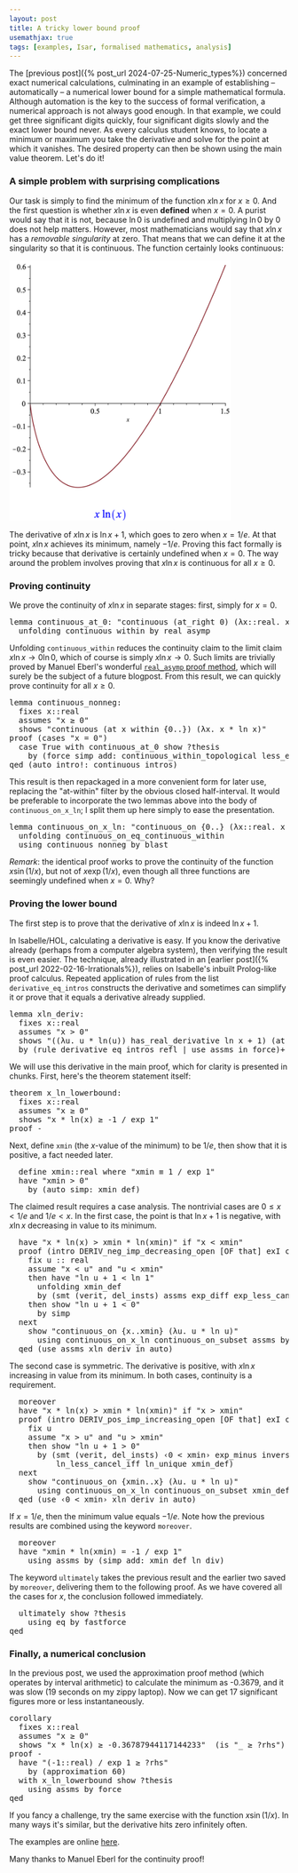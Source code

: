```yaml
---
layout: post
title: A tricky lower bound proof
usemathjax: true 
tags: [examples, Isar, formalised mathematics, analysis]
---
```

The [previous post]({% post_url 2024-07-25-Numeric_types%}) concerned exact numerical calculations, culminating in an example of establishing – automatically – 
a numerical lower bound for a simple mathematical formula.
Although automation is the key to the success of formal verification,
a numerical approach is not always good enough. In that example,
we could get three significant digits quickly, four significant digits slowly
and the exact lower bound never.
As every calculus student knows, 
to locate a minimum or maximum you take the derivative
and solve for the point at which it vanishes. 
The desired property can then be shown using the main value theorem.
Let's do it!

### A simple problem with surprising complications

Our task is simply to find the minimum of the function $x\ln x$
for $x\ge0$. And the first question is whether $x\ln x$ is even **defined**
when $x=0$. A purist would say that it is not, because $\ln 0$ is undefined
and multiplying $\ln 0$ by $0$ does not help matters.
However, most mathematicians would say that $x\ln x$ has a *removable singularity* at zero.
That means that we can define it at the singularity so that it is continuous.
The function certainly looks continuous:

<img src="/images/plot_x_ln_x.png" alt="graph of the function x ln x" width="400"/>

The derivative of $x\ln x$ is $\ln x+1$, which goes to zero when
$x=1/e$. At that point, $x\ln x$ achieves its minimum, namely $-1/e$.
Proving this fact formally is tricky because 
that derivative is certainly undefined when $x=0$.
The way around the problem involves proving that $x\ln x$ is continuous for all $x\ge0$.

### Proving continuity

We prove the continuity of $x\ln x$ in separate stages: first, simply for $x=0$.

<pre class="source">
<span class="keyword1 command">lemma</span> continuous_at_0<span class="main">:</span> <span class="quoted"><span class="quoted"><span>"</span>continuous</span> <span class="main">(</span>at_right</span> <span class="main">0</span><span class="main">)</span> <span class="main">(</span><span class="main">λ</span><span class="bound">x</span><span class="main">::</span>real<span class="main">.</span> <span class="bound">x</span> <span class="main">*</span> ln <span class="bound">x</span><span class="main">)"
  </span><span class="keyword1 command">unfolding</span> continuous_within <span class="keyword1 command">by</span> <span class="operator">real_asymp</span>
</pre>

Unfolding `continuous_within` reduces the continuity claim to the limit claim
$x\ln x \longrightarrow 0\ln 0$, which of course is simply 
$x\ln x\longrightarrow0$. Such limits are trivially proved by
Manuel Eberl's wonderful [`real_asymp` proof method](http://cl-informatik.uibk.ac.at/users/meberl//pubs/real_asymp.html), 
which will surely be the subject
of a future blogpost.
From this result, we can quickly prove continuity for all $x\ge0$.


<pre class="source">
<span class="keyword1 command">lemma</span> continuous_nonneg<span class="main">: 
  </span><span class="keyword2 keyword">fixes</span> <span class="free">x</span><span class="main">::</span><span class="quoted">real
  </span><span class="keyword2 keyword">assumes</span> <span class="quoted"><span class="quoted"><span>"</span><span class="free">x</span> <span class="main">≥</span></span> <span class="main">0</span>"
  </span><span class="keyword2 keyword">shows</span> <span class="quoted"><span class="quoted"><span>"</span>continuous</span> <span class="main">(</span><span class="keyword1">at</span></span> <span class="free">x</span> <span class="keyword1">within</span> <span class="main">{</span><span class="main">0</span><span class="main">..}</span><span class="main">)</span> <span class="main">(</span><span class="main">λ</span><span class="bound">x</span><span class="main">.</span> <span class="bound">x</span> <span class="main">*</span> ln <span class="bound">x</span><span class="main">)"
</span><span class="keyword1 command">proof</span> <span class="main">(</span><span class="operator">cases</span> <span class="quoted"><span class="quoted"><span>"</span><span class="free">x</span> <span class="main">=</span></span> <span class="main">0</span>"</span><span class="main">)
  </span><span class="keyword3 command">case</span> True <span class="keyword1 command">with</span> continuous_at_0 <span class="keyword3 command">show</span> <span class="var quoted var">?thesis
    </span><span class="keyword1 command">by</span> <span class="main">(</span><span class="operator">force</span> <span class="quasi_keyword">simp</span> <span class="quasi_keyword">add</span><span class="main main">:</span> continuous_within_topological less_eq_real_def<span class="main">)
</span><span class="keyword1 command">qed</span> <span class="main">(</span><span class="operator">auto</span> <span class="quasi_keyword">intro</span><span class="main main">!</span><span class="main main">:</span> <span class="dynamic dynamic">continuous_intros</span><span class="main">)</span>
</pre>

This result is then repackaged in a more convenient form for later use,
replacing the "at-within" filter by the obvious closed half-interval.
It would be preferable to incorporate the two lemmas above into the body
of `continuous_on_x_ln`; I split them up here simply to ease the presentation.


<pre class="source">
<span class="keyword1 command">lemma</span> continuous_on_x_ln<span class="main">:</span> <span class="quoted"><span class="quoted"><span>"</span>continuous_on</span> <span class="main">{</span></span><span class="main">0</span><span class="main">..}</span> <span class="main">(</span><span class="main">λ</span><span class="bound">x</span><span class="main">::</span>real<span class="main">.</span> <span class="bound">x</span> <span class="main">*</span> ln <span class="bound">x</span><span class="main">)"
  </span><span class="keyword1 command">unfolding</span> continuous_on_eq_continuous_within<span>
  </span><span class="keyword1 command">using</span> continuous_nonneg <span class="keyword1 command">by</span> <span class="operator">blast</span>
</pre>

*Remark*: the identical proof works to prove the continuity of the function $x\sin(1/x)$, 
but not of $x\exp(1/x)$, even though all three functions are seemingly 
undefined when $x=0$. Why?

### Proving the lower bound 

The first step is to prove that the derivative of $x\ln x$
is indeed $\ln x+1$.

In Isabelle/HOL, calculating a derivative is easy.
If you know the derivative already (perhaps from a computer algebra system), 
then verifying the result is even easier.
The technique, already illustrated in an [earlier post]({% post_url 2022-02-16-Irrationals%}),
relies on Isabelle's inbuilt Prolog-like proof calculus.
Repeated application of rules from the list `derivative_eq_intros`
constructs the derivative and sometimes can simplify it 
or prove that it equals a derivative already supplied.

<pre class="source">
<span class="keyword1 command">lemma</span> xln_deriv<span class="main">:
  </span><span class="keyword2 keyword">fixes</span> <span class="free">x</span><span class="main">::</span><span class="quoted">real
  </span><span class="keyword2 keyword">assumes</span> <span class="quoted"><span class="quoted"><span>"</span><span class="free">x</span> <span class="main">&gt;</span></span> <span class="main">0</span>"
  </span><span class="keyword2 keyword">shows</span> <span class="quoted"><span class="quoted"><span>"</span><span class="main">(</span><span class="main">(</span><span class="main">λ</span><span class="bound">u</span><span class="main">.</span> <span class="bound">u</span> <span class="main">*</span></span> ln</span><span class="main">(</span><span class="bound">u</span><span class="main">)</span><span class="main">)</span> <span class="keyword1">has_real_derivative</span> ln <span class="free">x</span> <span class="main">+</span> <span class="main">1</span><span class="main">)</span> <span class="main">(</span><span class="keyword1">at</span> <span class="free">x</span><span class="main">)"
  </span><span class="keyword1 command">by</span> <span class="main">(</span><span class="operator">rule</span> <span class="dynamic dynamic">derivative_eq_intros</span> refl <span class="main keyword3">|</span> <span class="operator">use</span> assms <span class="keyword2 keyword quasi_keyword">in</span> <span class="operator">force</span><span class="main">)</span><span class="main keyword3">+</span>
</pre>

We will use this derivative in the main proof, 
which for clarity is presented in chunks.
First, here's the theorem statement itself:

<pre class="source">
<span class="keyword1 command">theorem</span> x_ln_lowerbound<span class="main">:
  </span><span class="keyword2 keyword">fixes</span> <span class="free">x</span><span class="main">::</span><span class="quoted">real
  </span><span class="keyword2 keyword">assumes</span> <span class="quoted"><span class="quoted"><span>"</span><span class="free">x</span> <span class="main">≥</span></span> <span class="main">0</span>"
  </span><span class="keyword2 keyword">shows</span> <span class="quoted"><span class="quoted"><span>"</span><span class="free">x</span> <span class="main">*</span></span> ln</span><span class="main">(</span><span class="free">x</span><span class="main">)</span> <span class="main">≥</span> <span class="main">-</span><span class="main">1</span> <span class="main">/</span> exp <span class="main">1"
</span><span class="keyword1 command">proof</span> <span class="operator">-</span>
</pre>

Next, define `xmin` (the $x$-value of the minimum) to be $1/e$,
then show that it is positive, a fact needed later.

<pre class="source">
  <span class="keyword3 command">define</span> <span class="skolem skolem">xmin</span><span class="main">::</span><span class="quoted">real</span> <span class="keyword2 keyword">where</span> <span class="quoted"><span class="quoted"><span>"</span><span class="skolem">xmin</span> <span class="main">≡</span> <span class="main">1</span></span> <span class="main">/</span></span> exp <span class="main">1"
  </span><span class="keyword1 command">have</span> <span class="quoted"><span class="quoted"><span>"</span><span class="skolem">xmin</span> <span class="main">&gt;</span></span> <span class="main">0</span>"
    </span><span class="keyword1 command">by</span> <span class="main">(</span><span class="operator">auto</span> <span class="quasi_keyword">simp</span><span class="main main">:</span> xmin_def<span class="main">)</span>
</pre>

The claimed result requires a case analysis. 
The nontrivial cases are $0\le x<1/e$ and $1/e<x$.
In the first case, the point is that $\ln x+1$ is negative,
with $x\ln x$ decreasing in value to its minimum.

<pre class="source">
  <span class="keyword1 command">have</span> <span class="quoted"><span class="quoted"><span>"</span><span class="free">x</span> <span class="main">*</span></span> ln</span><span class="main">(</span><span class="free">x</span><span class="main">)</span> <span class="main">&gt;</span> <span class="skolem">xmin</span> <span class="main">*</span> ln<span class="main">(</span><span class="skolem">xmin</span><span class="main">)"</span> <span class="keyword2 keyword">if</span> <span class="quoted"><span class="quoted"><span>"</span><span class="free">x</span> <span class="main">&lt;</span></span> <span class="skolem">xmin"</span>
  </span><span class="keyword1 command">proof</span> <span class="main">(</span><span class="operator">intro</span> DERIV_neg_imp_decreasing_open <span class="main main">[</span><span class="operator">OF</span> that<span class="main main">]</span> exI conjI<span class="main">)
    </span><span class="keyword3 command">fix</span> <span class="skolem">u</span> <span class="main">::</span> <span class="quoted">real
    </span><span class="keyword3 command">assume</span> <span class="quoted"><span class="quoted"><span>"</span><span class="free">x</span> <span class="main">&lt;</span></span> <span class="skolem">u"</span></span> <span class="keyword2 keyword">and</span> <span class="quoted"><span class="quoted"><span>"</span><span class="skolem">u</span> <span class="main">&lt;</span></span> <span class="skolem">xmin"</span> 
    </span><span class="keyword1 command">then</span> <span class="keyword1 command">have</span> <span class="quoted"><span class="quoted"><span>"</span>ln</span> <span class="skolem">u</span> <span class="main">+</span></span> <span class="main">1</span> <span class="main">&lt;</span> ln <span class="main">1"
      </span><span class="keyword1 command">unfolding</span> xmin_def<span>
      </span><span class="keyword1 command">by</span> <span class="main">(</span><span class="operator">smt</span> <span class="main main">(</span>verit<span class="main main">,</span> del_insts<span class="main main">)</span> assms exp_diff exp_less_cancel_iff exp_ln_iff<span class="main">)
    </span><span class="keyword1 command">then</span> <span class="keyword3 command">show</span> <span class="quoted"><span class="quoted"><span>"</span>ln</span> <span class="skolem">u</span> <span class="main">+</span></span> <span class="main">1</span> <span class="main">&lt;</span> <span class="main">0"
      </span><span class="keyword1 command">by</span> <span class="operator">simp
  </span><span class="keyword1 command">next
    </span><span class="keyword3 command">show</span> <span class="quoted"><span class="quoted"><span>"</span>continuous_on</span> <span class="main">{</span></span><span class="free">x</span><span class="main">..</span><span class="skolem">xmin</span><span class="main">}</span> <span class="main">(</span><span class="main">λ</span><span class="bound">u</span><span class="main">.</span> <span class="bound">u</span> <span class="main">*</span> ln <span class="bound">u</span><span class="main">)"
      </span><span class="keyword1 command">using</span> continuous_on_x_ln continuous_on_subset assms <span class="keyword1 command">by</span> <span class="operator">fastforce
  </span><span class="keyword1 command">qed</span> <span class="main">(</span><span class="operator">use</span> assms xln_deriv <span class="keyword2 keyword quasi_keyword">in</span> <span class="operator">auto</span><span class="main">)</span>
</pre>

The second case is symmetric. The derivative is positive,
with $x\ln x$ increasing in value from its minimum.
In both cases, continuity is a requirement.

<pre class="source">
  <span class="keyword1 command">moreover
  </span><span class="keyword1 command">have</span> <span class="quoted"><span class="quoted"><span>"</span><span class="free">x</span> <span class="main">*</span></span> ln</span><span class="main">(</span><span class="free">x</span><span class="main">)</span> <span class="main">&gt;</span> <span class="skolem">xmin</span> <span class="main">*</span> ln<span class="main">(</span><span class="skolem">xmin</span><span class="main">)"</span> <span class="keyword2 keyword">if</span> <span class="quoted"><span class="quoted"><span>"</span><span class="free">x</span> <span class="main">&gt;</span></span> <span class="skolem">xmin"</span>
  </span><span class="keyword1 command">proof</span> <span class="main">(</span><span class="operator">intro</span> DERIV_pos_imp_increasing_open <span class="main main">[</span><span class="operator">OF</span> that<span class="main main">]</span> exI conjI<span class="main">)
    </span><span class="keyword3 command">fix</span> <span class="skolem">u
    </span><span class="keyword3 command">assume</span> <span class="quoted"><span class="quoted"><span>"</span><span class="free">x</span> <span class="main">&gt;</span></span> <span class="skolem">u"</span></span> <span class="keyword2 keyword">and</span> <span class="quoted"><span class="quoted"><span>"</span><span class="skolem">u</span> <span class="main">&gt;</span></span> <span class="skolem">xmin"</span> 
    </span><span class="keyword1 command">then</span> <span class="keyword3 command">show</span> <span class="quoted"><span class="quoted"><span>"</span>ln</span> <span class="skolem">u</span> <span class="main">+</span></span> <span class="main">1</span> <span class="main">&gt;</span> <span class="main">0"
      </span><span class="keyword1 command">by</span> <span class="main">(</span><span class="operator">smt</span> <span class="main main">(</span>verit<span class="main main">,</span> del_insts<span class="main main">)</span> <span class="quoted"><span class="quoted"><span>‹</span><span class="main">0</span></span> <span class="main">&lt;</span></span> <span class="skolem">xmin›</span> exp_minus inverse_eq_divide<span> 
          </span>ln_less_cancel_iff ln_unique xmin_def<span class="main">)
  </span><span class="keyword1 command">next
    </span><span class="keyword3 command">show</span> <span class="quoted"><span class="quoted"><span>"</span>continuous_on</span> <span class="main">{</span></span><span class="skolem">xmin</span><span class="main">..</span><span class="free">x</span><span class="main">}</span> <span class="main">(</span><span class="main">λ</span><span class="bound">u</span><span class="main">.</span> <span class="bound">u</span> <span class="main">*</span> ln <span class="bound">u</span><span class="main">)"
      </span><span class="keyword1 command">using</span> continuous_on_x_ln continuous_on_subset xmin_def <span class="keyword1 command">by</span> <span class="operator">fastforce
  </span><span class="keyword1 command">qed</span> <span class="main">(</span><span class="operator">use</span> <span class="quoted"><span class="quoted"><span>‹</span><span class="main">0</span></span> <span class="main">&lt;</span></span> <span class="skolem">xmin›</span> xln_deriv <span class="keyword2 keyword quasi_keyword">in</span> <span class="operator">auto</span><span class="main">)</span>
</pre>

If $x=1/e$, then the minimum value equals $-1/e$.
Note how the previous results are combined using the keyword `moreover`.

<pre class="source">
  <span class="keyword1 command">moreover
  </span><span class="keyword1 command">have <span class="quoted"><span>"</span><span class="skolem">xmin</span> <span class="main">*</span> ln<span class="main">(</span><span class="skolem">xmin</span><span class="main">) <span class="main">= <span class="main">-</span></span><span class="main">1</span></span> <span class="main">/</span> exp <span class="main">1</span></span>"
    </span><span class="keyword1 command">using</span> assms <span class="keyword1 command">by</span> <span class="main">(</span><span class="operator">simp</span> <span class="quasi_keyword">add</span><span class="main main">:</span> xmin_def ln_div<span class="main">)</span>
</pre>

The keyword `ultimately` takes the previous result and the earlier two saved by `moreover`, delivering them to the following proof.
As we have covered all the cases for $x$, the conclusion followed immediately.

<pre class="source">
  <span class="keyword1 command">ultimately</span> <span class="keyword3 command">show</span> <span class="var quoted var">?thesis
    </span><span class="keyword1 command">using</span> eq <span class="keyword1 command">by</span> <span class="operator">fastforce
</span><span class="keyword1 command">qed</span>
</pre>

### Finally, a numerical conclusion

In the previous post, we used the approximation proof method (which operates by interval arithmetic) to calculate the minimum as -0.3679, 
and it was slow (19 seconds on my zippy laptop).
Now we can get 17 significant figures more or less instantaneously.

<pre class="source">
<span class="keyword1 command">corollary
  </span><span class="keyword2 keyword">fixes</span> <span class="free">x</span><span class="main">::</span><span class="quoted">real
  </span><span class="keyword2 keyword">assumes</span> <span class="quoted"><span class="quoted"><span>"</span><span class="free">x</span> <span class="main">≥</span></span> <span class="main">0</span>"
  </span><span class="keyword2 keyword">shows</span> <span class="quoted"><span class="quoted"><span>"</span><span class="free">x</span> <span class="main">*</span></span> ln</span><span class="main">(</span><span class="free">x</span><span class="main">)</span> <span class="main">≥</span> <span class="main">-</span><span class="numeral">0.36787944117144233"</span>  <span class="main">(</span><span class="keyword2 keyword">is</span> <span class="quoted"><span class="quoted"><span>"</span><span class="main">_</span> <span class="main">≥</span></span> <span class="var">?rhs"</span></span><span class="main">)
</span><span class="keyword1 command">proof</span> <span class="operator">-
  </span><span class="keyword1 command">have</span> <span class="quoted"><span class="quoted"><span>"</span><span class="main">(</span><span class="main">-</span></span><span class="main">1</span></span><span class="main">::</span>real<span class="main">)</span> <span class="main">/</span> exp <span class="main">1</span> <span class="main">≥</span> <span class="var">?rhs"
    </span><span class="keyword1 command">by</span> <span class="main">(</span><span class="operator">approximation</span> 60<span class="main">)
  </span><span class="keyword1 command">with</span> x_ln_lowerbound <span class="keyword3 command">show</span> <span class="var quoted var">?thesis
    </span><span class="keyword1 command">using</span> assms <span class="keyword1 command">by</span> <span class="operator">force
</span><span class="keyword1 command">qed</span>
</pre>


If you fancy a challenge, try the same exercise with the function $x\sin(1/x)$.
In many ways it's similar, but the derivative hits zero infinitely often.

The examples are online [here](/Isabelle-Examples/Ln_lower_bound.thy).

Many thanks to Manuel Eberl for the continuity proof!
